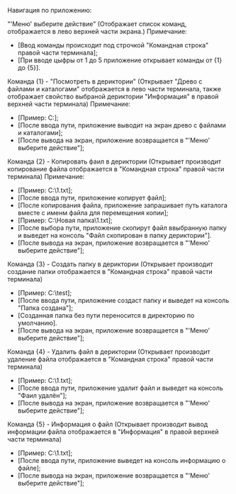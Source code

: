 Навигация по приложению:

"'Меню' выберите действие"
(Отображает список команд, отображается в лево верхней части экрана.)
Примечание:
- [Ввод команды происходит под строчкой "Командная строка" правой части терминала];
- [При вводе цыфры от 1 до 5 приложение открывает команды от {1} до {5}].


Команда  {1} - "Посмотреть в дериктории"
(Открывает "Древо с файлами и каталогами" отображается в лево части терминала, 
также отображает свойство выбраной дериктории "Информация" в правой верхней части терминала)
Примечание: 
- [Пример: C:\];
- [После ввода пути, приложение выводит на экран древо с файлами и каталогами];
- [После вывода на экран, приложение возвращается в "'Меню' выберите действие"];

Команда {2} - Копировать фаил в дериктории
(Открывает производит копирование файла отображается в "Командная строка" правой части терминала)
Примечание:
- [Пример: C:\1.txt];
- [После ввода пути, приложение копирует файл];
- [После копирования файла, приложение запрашивает путь каталога вместе с именм файла для перемещения копии];
- [Пример: C:\Новая папка\1.txt];
- [После выбора пути, приложение скопирут файл ввыбранную папку и выведет на консоль "Файл скопирован в папку дериктории"].
- [После вывода на экран, приложение возвращается в "'Меню' выберите действие"];

Команда {3} - Создать папку в дериктории
(Открывает производит создание папки отображается в "Командная строка" правой части терминала)
- [Пример: С:\test];
- [После ввода пути, приложение создаст папку и выведет на консоль "Папка создана"];
- [Созданная папка без пути переносится в директорию по умолчанию].
- [После вывода на экран, приложение возвращается в "'Меню' выберите действие"];


Команда {4} - Удалить файл в дериктории
(Открывает производит удаление файла отображается в "Командная строка" правой части терминала)
- [Пример: C:\1.txt];
- [После ввода пути, приложение удалит файл и выведет на консоль "Фаил удалён"];
- [После вывода на экран, приложение возвращается в "'Меню' выберите действие"];

Команда {5} - Информация о файл
(Открывает производит вывод информации файла отображается в "Информация" в правой верхней части терминала)
- [Пример: C:\1.txt];
- [После ввода пути, приложение выведет на консоль информацию о файле];
- [После вывода на экран, приложение возвращается в "'Меню' выберите действие"];

